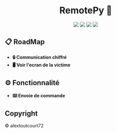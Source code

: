 <div align="center">
  
# RemotePy 📡
  
![](https://img.shields.io/github/license/alextoutcourt72/RemotePython)
![](https://img.shields.io/badge/Python-3-blue)
![](https://img.shields.io/github/forks/alextoutcourt72/RemotePython)
![](https://img.shields.io/github/stars/alextoutcourt72/RemotePython)
</div>

## 📋 RoadMap
- **🔒 Communication chiffré**
- **🖥️ Voir l'ecran de la victime**

## ⚙️ Fonctionnalité
- **⌨️ Envoie de commande**

## Copyright
©️ alextoutcourt72
